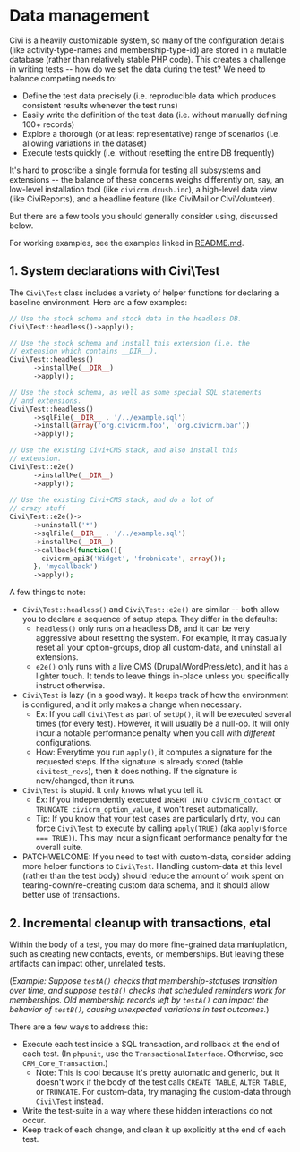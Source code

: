 # Data management

Civi is a heavily customizable system, so many of the configuration details
(like activity-type-names and membership-type-id) are stored in a mutable
database (rather than relatively stable PHP code). This creates a challenge
in writing tests -- how do we set the data during the test? We need to
balance competing needs to:

 * Define the test data precisely (i.e. reproducible data which produces consistent results whenever the test runs)
 * Easily write the definition of the test data (i.e. without manually defining 100+ records)
 * Explore a thorough (or at least representative) range of scenarios (i.e. allowing variations in the dataset)
 * Execute tests quickly (i.e. without resetting the entire DB frequently)

It's hard to proscribe a single formula for testing all subsystems and
extensions -- the balance of these concerns weighs differently on, say, an
low-level installation tool (like `civicrm.drush.inc`), a high-level data
view (like CiviReports), and a headline feature (like CiviMail or
CiviVolunteer).

But there are a few tools you should generally consider using, discussed below.

For working examples, see the examples linked in [README.md](README.md).

## 1. System declarations with Civi\Test

The `Civi\Test` class includes a variety of helper functions for declaring a
baseline environment.  Here are a few examples:

```php
// Use the stock schema and stock data in the headless DB.
Civi\Test::headless()->apply();

// Use the stock schema and install this extension (i.e. the
// extension which contains __DIR__).
Civi\Test::headless()
      ->installMe(__DIR__)
      ->apply();

// Use the stock schema, as well as some special SQL statements
// and extensions.
Civi\Test::headless()
      ->sqlFile(__DIR__ . '/../example.sql')
      ->install(array('org.civicrm.foo', 'org.civicrm.bar'))
      ->apply();

// Use the existing Civi+CMS stack, and also install this
// extension.
Civi\Test::e2e()
      ->installMe(__DIR__)
      ->apply();
      
// Use the existing Civi+CMS stack, and do a lot of 
// crazy stuff
Civi\Test::e2e()->
      ->uninstall('*')
      ->sqlFile(__DIR__ . '/../example.sql')
      ->installMe(__DIR__)
      ->callback(function(){
        civicrm_api3('Widget', 'frobnicate', array());
      }, 'mycallback')
      ->apply();
```

A few things to note:

 * `Civi\Test::headless()` and `Civi\Test::e2e()` are similar -- both
   allow you to declare a sequence of setup steps. They differ in the defaults:
   * `headless()` only runs on a headless DB, and it can be very aggressive about resetting the system. For example, it may casually reset all
      your option-groups, drop all custom-data, and uninstall all extensions.
   * `e2e()` only runs with a live CMS (Drupal/WordPress/etc), and it has a lighter touch. It tends to leave things in-place unless you specifically instruct otherwise.
 * `Civi\Test` is lazy (in a good way). It keeps track of how the environment
   is configured, and it only makes a change when necessary.
   * Ex: If you call `Civi\Test` as part of `setUp()`, it will be executed several times (for every test). However, it will usually be a null-op. It will only incur a notable performance penalty when you call with *different* configurations.
   * How: Everytime you run `apply()`, it computes a signature for the requested steps. If the signature is already stored (table `civitest_revs`), then it does nothing. If the signature is new/changed, then it runs.
 * `Civi\Test` is stupid. It only knows what you tell it.
   * Ex: If you independently executed `INSERT INTO civicrm_contact` or `TRUNCATE civicrm_option_value`, it won't reset automatically.
   * Tip: If you know that your test cases are particularly dirty, you can force `Civi\Test` to execute by calling `apply(TRUE)` (aka `apply($force === TRUE)`). This may incur a significant performance penalty for the overall suite.
 * PATCHWELCOME: If you need to test with custom-data, consider adding more helper functions to `Civi\Test`. Handling custom-data at this level (rather than the test body) should reduce the amount of work spent on tearing-down/re-creating custom data schema, and it should allow better use of transactions.

## 2. Incremental cleanup with transactions, etal

Within the body of a test, you may do more fine-grained data maniuplation,
such as creating new contacts, events, or memberships. But leaving these
artifacts can impact other, unrelated tests.

(*Example: Suppose `testA()` checks that membership-statuses transition over time, and suppose `testB()` checks that scheduled reminders work for memberships. Old membership records left by `testA()` can impact the behavior of `testB()`, causing unexpected variations in test outcomes.*)

There are a few ways to address this:

 * Execute each test inside a SQL transaction, and rollback at the end of each test. (In `phpunit`, use the `TransactionalInterface`. Otherwise, see `CRM_Core_Transaction`.)
   * Note: This is cool because it's pretty automatic and generic, but it doesn't work if the body of the test calls `CREATE TABLE`, `ALTER TABLE`, or `TRUNCATE`. For custom-data, try managing the custom-data through `Civi\Test` instead.
 * Write the test-suite in a way where these hidden interactions do not occur.
 * Keep track of each change, and clean it up explicitly at the end of each test.
